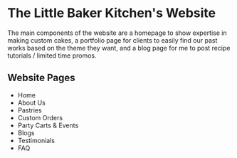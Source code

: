 # The Little Baker Kitchen's Website
The main components of the website are a homepage to show expertise in making custom cakes, a portfolio page for clients to easily find our past works based on the theme they want, and a blog page for me to post recipe tutorials / limited time promos.


## Website Pages
- Home 
- About Us
- Pastries
- Custom Orders
- Party Carts & Events
- Blogs
- Testimonials
- FAQ
